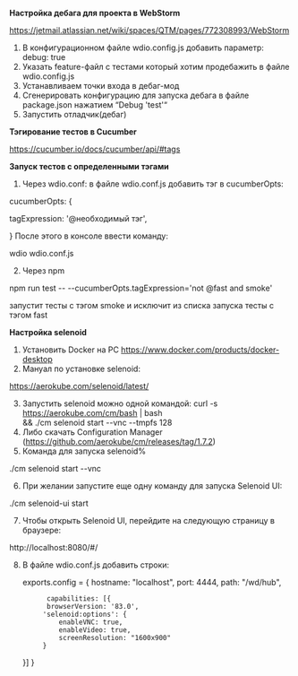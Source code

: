**Настройка дебага для проекта в WebStorm**

https://jetmail.atlassian.net/wiki/spaces/QTM/pages/772308993/WebStorm

1. В конфигурационном файле wdio.config.js добавить параметр:
debug: true
2. Указать feature-файл с тестами который хотим продебажить в файле wdio.config.js
3. Устанавливаем точки входа в дебаг-мод
4. Сгенерировать конфигурацию для запуска дебага в файле package.json нажатием “Debug 'test'“
5. Запустить отладчик(дебаг) 


**Тэгирование тестов в Cucumber**

https://cucumber.io/docs/cucumber/api/#tags


**Запуск тестов с определенными тэгами**

1. Через wdio.conf:
в файле wdio.conf.js добавить тэг в cucumberOpts:

cucumberOpts: {

tagExpression: '@необходимый тэг', 

}
После этого в консоле ввести команду: 

wdio wdio.conf.js
 
2. Через npm

npm run test -- --cucumberOpts.tagExpression='not @fast and smoke'

запустит тесты с тэгом smoke и исключит из списка запуска тесты с тэгом fast


**Настройка selenoid**

1. Установить Docker на PC
https://www.docker.com/products/docker-desktop
2. Мануал по установке selenoid:

https://aerokube.com/selenoid/latest/

3. Запустить selenoid можно одной командой:
curl -s https://aerokube.com/cm/bash | bash \
    && ./cm selenoid start --vnc --tmpfs 128
4.  Либо скачать Configuration Manager (https://github.com/aerokube/cm/releases/tag/1.7.2)
5. Команда для запуска selenoid%

./cm selenoid start --vnc

6. При желании запустите еще одну команду для запуска Selenoid UI:

./cm selenoid-ui start

7. Чтобы открыть Selenoid UI, перейдите на следующую страницу в браузере:

http://localhost:8080/#/

8. В файле wdio.conf.js добавить строки:


     exports.config = {
      hostname: "localhost",
      port: 4444,
      path: "/wd/hub",
  
             capabilities: [{
             browserVersion: '83.0',
            'selenoid:options': {
                enableVNC: true,
                enableVideo: true,
                screenResolution: "1600x900"
            }
    }]
    }
    
   
    
    